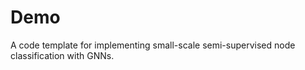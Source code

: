 # Demo
 A code template for implementing small-scale semi-supervised node classification with GNNs.



